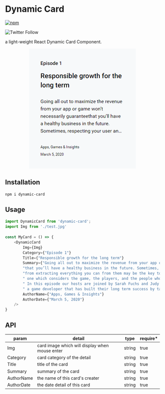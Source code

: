 # Dynamic Card

[![npm](https://img.shields.io/npm/v/dynamic-card?logo=npm&style=for-the-badge)](https://www.npmjs.com/package/dynamic-card) 

![Twitter Follow](https://img.shields.io/twitter/follow/Tvierrousjan?style=social)

a light-weight React Dynamic Card Component.

<div align=center>

![](/doc/effect.gif)

</div>

## Installation

```sh
npm i dynamic-card
```
## Usage

```js
import DynamicCard from 'dynamic-card';
import Img from './test.jpg'

const MyCard = () => {
    <DynamicCard
        Img={Img}
        Category={"Episode 1"}
        Title={"Responsible growth for the long term"}
        Summary={"Going all out to maximize the revenue from your app or game won’t necessarily guarantee"+
        "that you’ll have a healthy business in the future. Sometimes, respecting your user and pulling back"+
        "from extracting everything you can from them may be the key to long-term success. A more holistic approach,"+
        " one which considers the game, the players, and the people who create the game can reap big rewards . "+
        " In this episode our hosts are joined by Sarah Fuchs and Judy Check from Crowdstar, "+
        " a game developer that has built their long term success by taking an unconventional path by game industry standards..."}
        AuthorName={"Apps, Games & Insights"}
        AuthorDate={"March 5, 2020"}
    />
}
```
## API
| param       | detail                                         | type     | require* |
| ----------- | ---------------------------------------------- | -------- | -------- |
| Img         | card image which will display when mouse enter | string   |   true   |
| Category    | card category of the detail                    | string   |   true   |
| Title       | title of the card                              | string   |   true   |
| Summary     | summary of the card                            | string   |   true   |
| AuthorName  | the name of this card's creater                | string   |   true   |
| AuthorDate  | the date detail of this card                   | string   |   true   |